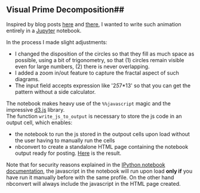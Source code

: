 ## Visual Prime Decomposition##

Inspired by blog posts [here](http://mathlesstraveled.com/2012/10/05/factorization-diagrams/) and [there](http://chrisrzhou.datanaut.io/blog/tutorials/2015/02/22/dances-with-factors-tutorial/), I wanted to write such animation entirely in a [Jupyter](http://ipython.org/) notebook.

In the process I made slight adjustments:  
+ I changed the disposition of the circles so that they fill as much space as possible, using a bit of trigonometry, so that (1) circles remain visible even for large numbers, (2) there is never overlapping.
+ I added a zoom in/out feature to capture the fractal aspect of such diagrams.
+ The input field accepts expression like '2*5*7*13' so that you can get the pattern without a side calculator.


The notebook makes heavy use of the `%%javascript` magic and the impressive [d3.js](d3js.org) library.  
The function `write_js_to_output` is necessary to store the js code in an output cell, which enables:
+ the notebook to run the js stored in the outpout cells upon load without the user having to manually run the cells
+ nbconvert to create a standalone HTML page containing the notebook output ready for posting. [Here](http://oscar6echo.github.io/VisualPrimeDecomposition/VisualPrimeDecomposition.html) is the result.

Note that for security reasons explained in the [IPython notebook documentation](https://ipython.org/ipython-doc/dev/notebook/security.html), the javascript in the notebook will run upon load **only if** you have run it manually before with the same profile. On the other hand nbconvert will always include the javascript in the HTML page created.

